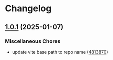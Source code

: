 # Changelog

## [1.0.1](https://github.com/maryam-amn/web_todo/compare/v1.0.0...v1.0.1) (2025-01-07)


### Miscellaneous Chores

* update vite base path to repo name ([4813870](https://github.com/maryam-amn/web_todo/commit/48138701ca1248fa76339ae1f6162b4f728e567b))
